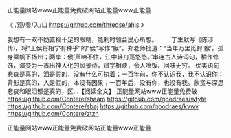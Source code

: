 
正能量网站www正能量免费破网站正能量www正能量




《 /观/看/入/口 https://github.com/thredse/ahjs 》




我想有一双不妨直视十足的眼睛，能刹时领会民心所想。
　　丁生默写《陈涉传)，将“王侯将相宁有种乎”的“侯”写作“猴”，郑老师批道：“当年万里觅封‘猴’，孤身乘帆下扬州；两岸：侯’声啼不住，江中轻舟荡悠悠。”串连古人诗词句，稍作修饰，演变为一首出神入化的风景诗，错字相映，令人喷饭、回味无穷。
优美语句悲哀是真的，泪是假的，没有什么可执着；一百年前，你不认识我，我不认识你；背影是真的，人是假的，本没有因果；一百年后，没有你，也没有我。欣赏与深思悲哀和眼泪都是真的，区...【阅读全文】
正能量网站www正能量免费破
https://github.com/Contere/shaam
https://github.com/goodraes/wtyte
https://github.com/Contere/sbaj
https://github.com/goodraes/kvwv
https://github.com/Contere/ztzn





正能量网站www正能量免费破网站正能量www正能量
